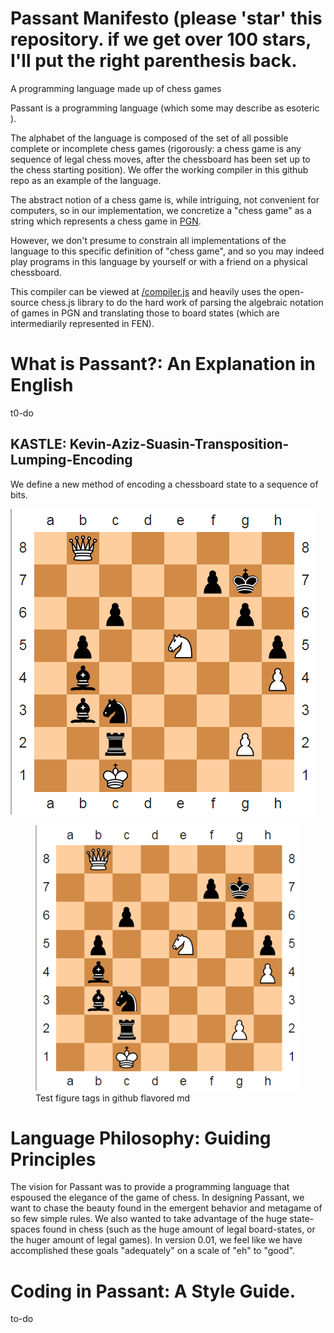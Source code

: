 # Passant Manifesto (please 'star' this repository. if we get over 100 stars, I'll put the right parenthesis back.
A programming language made up of chess games

Passant is a programming language (which some may describe as esoteric <!--rather than functional [although it is functional in the technical sense of the word, it is indeed true that some may view the language as not functional in the sense of the word "things that are functional can function well and are thus functioning and functional"]-->).

The alphabet of the language is composed of the set of all possible complete or incomplete chess games (rigorously: a chess game is any sequence of legal chess moves, after the chessboard has been set up to the chess starting position).  We offer the working compiler in this github repo as an example of the language.

The abstract notion of a chess game is, while intriguing, not convenient for computers, so in our implementation, we concretize a "chess game" as a string which represents a chess game in [PGN](https://en.wikipedia.org/wiki/Portable_Game_Notation).

However, we don't presume to constrain all implementations of the language to this specific definition of "chess game", and so you may indeed play programs in this language by yourself or with a friend on a physical chessboard.

This compiler can be viewed at [/compiler.js](/compiler.js) and heavily uses the open-source chess.js library to do the hard work of parsing the algebraic notation of games in PGN and translating those to board states (which are intermediarily represented in FEN).

# What is Passant?: An Explanation in English

<!---## GAMEs: the Fundamental Building Blocks of Passant

The alphabet of Passant is the GAME, which stands for "GAMEs're Agnostic of Meaning or Encodings".  Like the name implies, GAMEs are agnostic of meaning or encodings.  Which is to say that a GAME can be interpreted in various ways depending on context within the program.
-->

t0-do

## KASTLE: Kevin-Aziz-Suasin-Transposition-Lumping-Encoding

We define a new method of encoding a chessboard state to a sequence of bits.

![example of chessboard](/readme-assets/game-of-the-century.png)

<figure>
  <img
  src="/readme-assets/game-of-the-century.png"
  alt="test">	
  <figcaption>Test figure tags in github flavored md</figcaption>
</figure>

<!---# What is Passant?: An Explanation in Gibberish

to-do -->

# Language Philosophy: Guiding Principles

The vision for Passant was to provide a programming language that espoused the elegance of the game of chess.  In designing Passant, we want to chase the beauty found in the emergent behavior and metagame of so few simple rules.  We also wanted to take advantage of the huge state-spaces found in chess (such as the huge amount of legal board-states, or the huger amount of legal games).  In version 0.01, we feel like we have accomplished these goals "adequately" on a scale of "eh" to "good".

# Coding in Passant: A Style Guide.

to-do